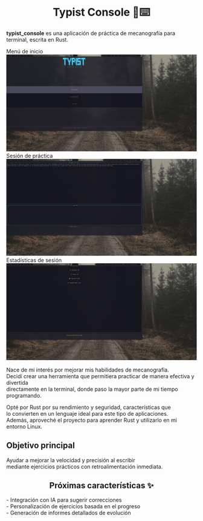<h1 align="center">Typist Console 🧠⌨️</h1>

<p>
  <strong>typist_console</strong> es una aplicación de práctica de mecanografía para terminal, escrita en Rust.
</p>

<div>
  <span> Menú de inicio </span>
  <img src="./img/screenshot.png" alt="Menú de inicio">
  <span> Sesión de práctica </span>
  <img src="./img/screenshot2.png" alt="Sesión de práctica">
  <span> Estadísticas de sesión </span>
  <img src="./img/screenshot3.png" alt="Estadísticas de sesión">
</div>

<p>
Nace de mi interés por mejorar mis habilidades de mecanografía.<br>
Decidí crear una herramienta que permitiera practicar de manera efectiva y divertida<br> 
directamente en la terminal, donde paso la mayor parte de mi tiempo programando.
</p>

<p>
Opté por Rust por su rendimiento y seguridad, características que<br>
lo convierten en un lenguaje ideal para este tipo de aplicaciones.<br>
Además, aproveché el proyecto para aprender Rust y utilizarlo en mi entorno Linux.
</p>

<h2>Objetivo principal</h2>
<p>
Ayudar a mejorar la velocidad y precisión al escribir<br>
mediante ejercicios prácticos con retroalimentación inmediata.
</p>

<h2 align="center">Próximas características ✨</h2>
<p>
- Integración con IA para sugerir correcciones<br>
- Personalización de ejercicios basada en el progreso<br>
- Generación de informes detallados de evolución
</p>
